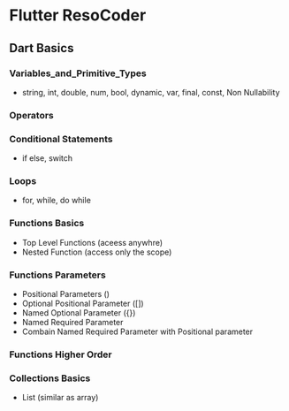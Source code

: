 

# Flutter ResoCoder

## Dart Basics

### Variables_and_Primitive_Types

- string, int, double, num, bool, dynamic, var, final, const, Non Nullability

### Operators

### Conditional Statements
- if else, switch

### Loops
- for, while, do while

### Functions Basics
- Top Level Functions (aceess anywhre)
- Nested Function (access only the scope)

### Functions Parameters
- Positional Parameters ()
- Optional Positional Parameter ([])
- Named Optional Parameter ({})
- Named Required Parameter
- Combain Named Required Parameter with Positional parameter

### Functions Higher Order

### Collections Basics
- List (similar as array)
